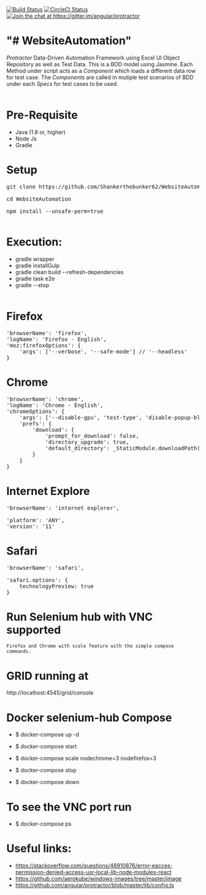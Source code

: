 <p><a href="https://travis-ci.org/angular/protractor" rel="nofollow"><img src="https://travis-ci.org/angular/protractor.svg?branch=master" alt="Build Status"></a> <a href="https://circleci.com/gh/angular/protractor" rel="nofollow"><img src="https://circleci.com/gh/angular/protractor.svg?style=shield" alt="CircleCI Status"></a> <a href="https://gitter.im/angular/protractor" rel="nofollow"><img src="https://badges.gitter.im/angular/protractor.svg" alt="Join the chat at https://gitter.im/angular/protractor"></a></p>

# "# WebsiteAutomation" 

<i>Protractor</i> Data-Driven Automation Framework using Excel UI Object Repository as well as Test Data. This is a BDD model using Jasmine. Each Method under script acts as a <i>Component</i> which loads a different data row for test case. The <i>Components</i> are called in mutiple test scenarios of BDD under each <i>Specs</i> for test cases to be used.
</br></br>

# Pre-Requisite

* Java (1.8 or, higher)
* Node Js
* Gradle

# Setup

<pre>
git clone https://github.com/Shankerthebunker62/WebsiteAutomation.git</br>
cd WebsiteAutomation</br>
npm install --unsafe-perm=true</br>
</pre>

# Execution:

* gradle wrapper
* gradle installGulp
* gradle clean build --refresh-dependencies
* gradle task e2e
* gradle --stop
</br></br>

# Firefox

<pre>
'browserName': 'firefox',
'logName': 'Firefox - English',
'moz:firefoxOptions': {
    'args': ['--verbose', '--safe-mode'] // '--headless'
}
</pre>

# Chrome

<pre>
'browserName': 'chrome',
'logName': 'Chrome - English',
'chromeOptions': {
	'args': ['--disable-gpu', 'test-type', 'disable-popup-blocking', 'start-maximized', 'disable-infobars'], // '--headless'
	'prefs': {
		'download': {
			'prompt_for_download': false,
			'directory_upgrade': true,
			'default_directory': _StaticModule.downloadPath()
		}
	}
}
</pre>

# Internet Explore

<pre>
'browserName': 'internet explorer',

'platform': 'ANY',
'version': '11'
</pre>

# Safari

<pre>
'browserName': 'safari',

'safari.options': {
    technologyPreview: true
}
</pre>

# Run Selenium hub with VNC supported 
	Firefox and Chrome with scale feature with the simple compose commands.

# GRID running at
http://localhost:4545/grid/console	

# Docker selenium-hub Compose
* $ docker-compose up -d
* $ docker-compose start
* $ docker-compose scale nodechrome=3 nodefirefox=3

* $ docker-compose stop
* $ docker-compose down

# To see the VNC port run
* $ docker-compose ps

# Useful links:
* https://stackoverflow.com/questions/48910876/error-eacces-permission-denied-access-usr-local-lib-node-modules-react
* https://github.com/aerokube/windows-images/tree/master/image
* https://github.com/angular/protractor/blob/master/lib/config.ts